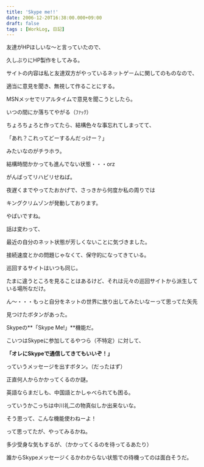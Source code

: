 ```yaml
---
title: 'Skype me!!'
date: 2006-12-20T16:38:00.000+09:00
draft: false
tags : [WorkLog, 日記]
---
```


友達がHPほしいな～と言っていたので、

久しぶりにHP製作をしてみる。

  

サイトの内容は私と友達双方がやっているネットゲームに関してのものなので、

適当に意見を聞き、無視して作ることにする。

MSNメッセでリアルタイムで意見を聞こうとしたら。

いつの間にか落ちてやがる（ﾌｧｯｸ）

  

ちょろちょろと作ってたら、結構色々な事忘れてしまってて、

「あれ？これってどーするんだっけー？」

みたいなのがチラホラ。

  

結構時間かかっても進んでない状態・・・orz

  

がんばってリハビリせねば。

  

夜遅くまでやってたおかげで、さっきから何度か私の周りでは

キングクリムゾンが発動しております。

やばいですね。

話は変わって、

最近の自分のネット状態が芳しくないことに気づきました。

接続速度とかの問題じゃなくて、保守的になってきている。

巡回するサイトはいつも同じ。

たまに違うところを見ることはあるけど、それは元々の巡回サイトから派生している場所なだけ。

ん～・・・もっと自分をネットの世界に放り出してみたいなーって思ってた矢先

見つけたボタンがあった。

  

Skypeの**「Skype Me!」**機能だ。

  

こいつはSkypeに参加してるやつら（不特定）に対して、

**「オレにSkypeで通信してきてもいいぞ！」**

っていうメッセージを出すボタン。（だったはず）

  

正直何人からかかってくるのか謎。

英語ならまだしも、中国語とかしゃべられても困る。

っていうかこっちは中川礼二の物真似しか出来ないな。

  

そう思って、こんな機能使わねーよ！

って思ってたが、やってみるかね。

  

多少受身な気もするが、（かかってくるのを待ってるあたり）

誰からSkypeメッセージくるかわからない状態での待機ってのは面白そうだ。